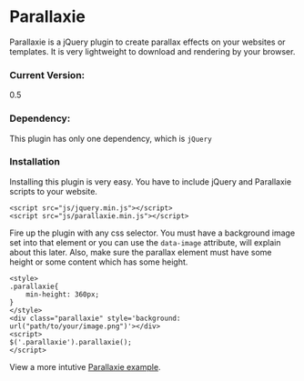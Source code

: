 # Parallaxie
Parallaxie is a jQuery plugin to create parallax effects on your websites or templates. It is very lightweight to download and rendering by your browser.

### Current Version:
0.5

### Dependency:
This plugin has only one dependency, which is `jQuery`

### Installation
Installing this plugin is very easy.
You have to include jQuery and Parallaxie scripts to your website.
```
<script src="js/jquery.min.js"></script>
<script src="js/parallaxie.min.js"></script>
```

Fire up the plugin with any css selector. You must have a background image set into that element or you can use the `data-image` attribute, will explain about this later. Also, make sure the parallax element must have some height or some content which has some height.

```
<style>
.parallaxie{
    min-height: 360px;
}
</style>
<div class="parallaxie" style='background: url("path/to/your/image.png")'></div>
<script>
$('.parallaxie').parallaxie();
</script>
```

View a more intutive [Parallaxie example](http://theultrasoft.com/project/parallaxie).